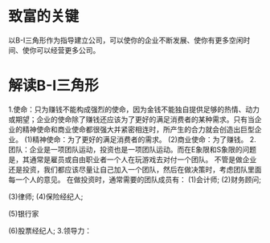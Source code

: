 # 致富的关键
以B-I三角形作为指导建立公司，可以使你的企业不断发展、使你有更多空闲时间、使你可以经营更多公司。

# 解读B-I三角形
1.使命：只为赚钱不能构成强烈的使命，因为金钱不能独自提供足够的热情、动力或期望；企业的使命除了赚钱还应该为了更好的满足消费者的某种需求。只有当企业的精神使命和商业使命都很强大并紧密相连时，所产生的合力就会创造出巨型企业。
  (1)精神使命：为了更好的满足消费者的需求。
  (2)商业使命：为了赚钱。
2.团队：企业是一项团队运动，投资也是一项团队运动。而在E象限和S象限的问题是，其通常是雇员或自由职业者一个人在玩游戏去对付一个团队。
  不管是做企业还是投资，我们都应该尽量让自己加入一个团队，然后在做决策时，考虑团队里面每一个人的意见。
  在做投资时，通常需要的团队成员有：
  (1)会计师;
  (2)财务顾问;

  (3)律师;
  (4)保险经纪人;

  (5)银行家

  (6)股票经纪人;
3.领导力：
